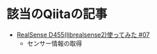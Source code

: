 # 該当のQiitaの記事

- [RealSense D455(librealsense2)使ってみた #07](https://qiita.com/RoaaaA/items/9a1630ea96b7e77efd22)
  - センサー情報の取得

